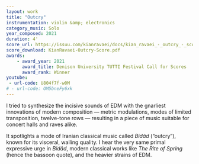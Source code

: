 ```yaml
---
layout: work
title: "Outcry"
instrumentation: violin &amp; electronics
category_music: Solo
year_composed: 2021
duration: 4'
score_url: https://issuu.com/kianravaei/docs/kian_ravaei_-_outcry_-_score
score_download: KianRavaei-Outcry-Score.pdf
awards:
    - award_year: 2021
      award_title: Denison University TUTTI Festival Call for Scores
      award_rank: Winner
youtube:
 - url-code: U804f7f-w0M
# - url-code: OM5bneFy6xk
---
```


I tried to synthesize the incisive sounds of EDM with the gnarliest innovations of modern composition — metric modulations, modes of limited transposition, twelve-tone rows — resulting in a piece of music suitable for concert halls and raves alike.

It spotlights a mode of Iranian classical music called <i>Bidâd</i> (“outcry”), known for its visceral, wailing quality. I hear the very same primal expressive urge in <i>Bidâd</i>, modern classical works like <i>The Rite of Spring</i> (hence the bassoon quote), and the heavier strains of EDM.

